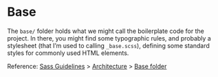 # Base

The `base/` folder holds what we might call the boilerplate code for the
project. In there, you might find some typographic rules, and probably a
stylesheet (that I’m used to calling `_base.scss`), defining some standard
styles for commonly used HTML elements.

Reference: [Sass Guidelines] > [Architecture] > [Base folder]

[Sass Guidelines]: http://sass-guidelin.es/
[Architecture]: http://sass-guidelin.es/#architecture
[Base folder]: http://sass-guidelin.es/#base-folder